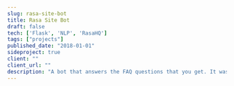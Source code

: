 ```yaml
---
slug: rasa-site-bot
title: Rasa Site Bot
draft: false
tech: ['Flask', 'NLP', 'RasaHQ']
tags: ["projects"]
published_date: "2018-01-01"
sideproject: true
client: ""
client_url: ""
description: "A bot that answers the FAQ questions that you get. It was built as a demo for PyConf Hyderbad by scraping their event details."
---
```

